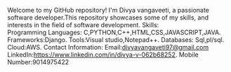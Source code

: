 Welcome to my GitHub repository! I'm Divya vangaveeti, a passionate software developer.This repository showcases some of my skills, and interests in the field of software development.
Skills:           
Programming Languages: C,PYTHON,C++,HTML,CSS,JAVASCRIPT,JAVA.
Frameworks:Django.
Tools:Visual studio,Notepad++.
Databases: Sql,pl/sql.
Cloud:AWS.
Contact Information:
Email:divyavangaveti97@gmail.com
LinkedIn:https://www.linkedin.com/in/divya-v-062b68252.
Mobile Number:9014975422
